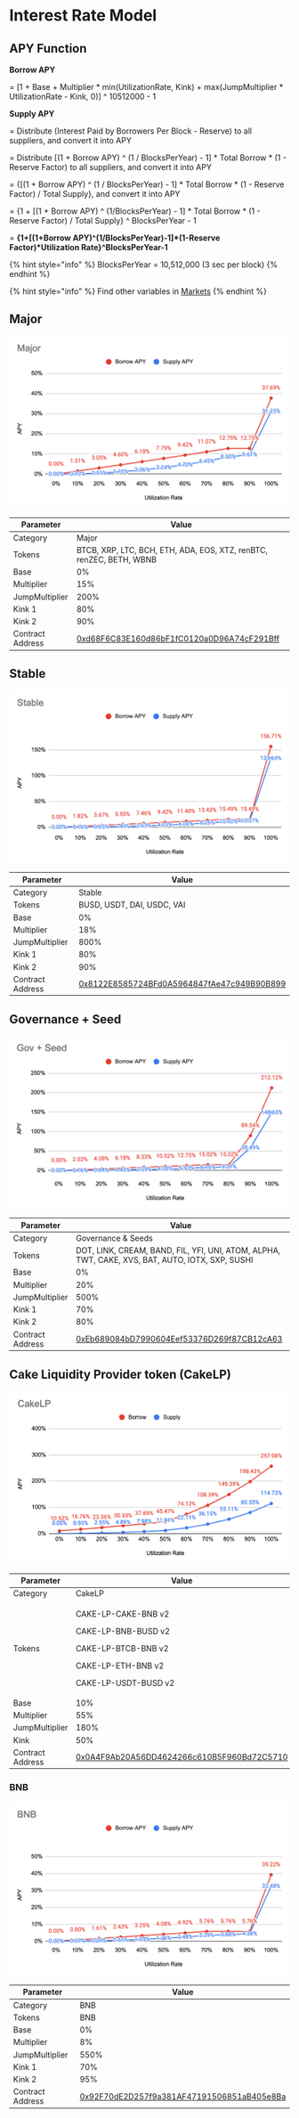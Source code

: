 # Interest Rate Model

## APY Function

**Borrow APY**

\= \[1 + Base + Multiplier \* min(UtilizationRate, Kink) + max(JumpMultiplier \* UtilizationRate - Kink, 0)] ^ 10512000 - 1

**Supply APY**

\= Distribute (Interest Paid by Borrowers Per Block - Reserve) to all suppliers, and convert it into APY

\= Distribute \[(1 + Borrow APY) ^ (1 / BlocksPerYear) - 1] \* Total Borrow \* (1 - Reserve Factor) to all suppliers, and convert it into APY

\= {\[(1 + Borrow APY) ^ (1 / BlocksPerYear) - 1] \* Total Borrow \* (1 - Reserve Factor) / Total Supply}, and convert it into APY

\= {1 + \[(1 + Borrow APY) ^ (1/BlocksPerYear) - 1] \* Total Borrow \* (1 - Reserve Factor) / Total Supply} ^ BlocksPerYear - 1

\= **{1+\[(1+Borrow APY)^(1/BlocksPerYear)-1]\*(1-Reserve Factor)\*Utilization Rate}^BlocksPerYear-1**

{% hint style="info" %}
BlocksPerYear = 10,512,000 (3 sec per block)
{% endhint %}

{% hint style="info" %}
Find other variables in [Markets](https://app.cream.finance/markets)
{% endhint %}

## Major

![](../.gitbook/assets/jie-tu-20210719-xia-wu-8.20.00.png)

| Parameter        | Value                                                                                                                |
| ---------------- | -------------------------------------------------------------------------------------------------------------------- |
| Category         | Major                                                                                                                |
| Tokens           | BTCB, XRP, LTC, BCH, ETH, ADA, EOS, XTZ, renBTC, renZEC, BETH, WBNB                                                  |
| Base             | 0%                                                                                                                   |
| Multiplier       | 15%                                                                                                                  |
| JumpMultiplier   | 200%                                                                                                                 |
| Kink 1           | 80%                                                                                                                  |
| Kink 2           | 90%                                                                                                                  |
| Contract Address | [0xd68F6C83E160d86bF1fC0120a0D96A74cF291Bff](https://bscscan.com/address/0xd68F6C83E160d86bF1fC0120a0D96A74cF291Bff) |

## Stable

![](../.gitbook/assets/jie-tu-20210719-xia-wu-8.21.58.png)

| Parameter        | Value                                                                                                                |
| ---------------- | -------------------------------------------------------------------------------------------------------------------- |
| Category         | Stable                                                                                                               |
| Tokens           | BUSD, USDT, DAI, USDC, VAI                                                                                           |
| Base             | 0%                                                                                                                   |
| Multiplier       | 18%                                                                                                                  |
| JumpMultiplier   | 800%                                                                                                                 |
| Kink 1           | 80%                                                                                                                  |
| Kink 2           | 90%                                                                                                                  |
| Contract Address | [0x8122E8585724BFd0A5964847fAe47c949B90B899](https://bscscan.com/address/0x8122E8585724BFd0A5964847fAe47c949B90B899) |

## Governance + Seed

![](../.gitbook/assets/jie-tu-20210723-xia-wu-4.35.51.png)

| Parameter        | Value                                                                                                                |
| ---------------- | -------------------------------------------------------------------------------------------------------------------- |
| Category         | Governance & Seeds                                                                                                   |
| Tokens           | DOT, LINK, CREAM, BAND, FIL, YFI, UNI, ATOM, ALPHA, TWT, CAKE, XVS, BAT, AUTO, IOTX, SXP, SUSHI                      |
| Base             | 0%                                                                                                                   |
| Multiplier       | 20%                                                                                                                  |
| JumpMultiplier   | 500%                                                                                                                 |
| Kink 1           | 70%                                                                                                                  |
| Kink 2           | 80%                                                                                                                  |
| Contract Address | [0xEb689084bD7990604Eef53376D269f87CB12cA63](https://bscscan.com/address/0xEb689084bD7990604Eef53376D269f87CB12cA63) |

## Cake Liquidity Provider token (CakeLP)

![](../.gitbook/assets/jie-tu-20210602-10.27.10.png)

| Parameter        | Value                                                                                                                              |
| ---------------- | ---------------------------------------------------------------------------------------------------------------------------------- |
| Category         | CakeLP                                                                                                                             |
| Tokens           | <p>CAKE-LP-CAKE-BNB v2</p><p>CAKE-LP-BNB-BUSD v2</p><p>CAKE-LP-BTCB-BNB v2</p><p>CAKE-LP-ETH-BNB v2</p><p>CAKE-LP-USDT-BUSD v2</p> |
| Base             | 10%                                                                                                                                |
| Multiplier       | 55%                                                                                                                                |
| JumpMultiplier   | 180%                                                                                                                               |
| Kink             | 50%                                                                                                                                |
| Contract Address | [0x0A4F9Ab20A56DD4624266c610B5F960Bd72C5710](https://bscscan.com/address/0x0A4F9Ab20A56DD4624266c610B5F960Bd72C5710)               |

### BNB

![](<../.gitbook/assets/截圖 2022-03-16 上午10.27.34.png>)

| Parameter        | Value                                                                                                                    |
| ---------------- | ------------------------------------------------------------------------------------------------------------------------ |
| Category         | BNB                                                                                                                      |
| Tokens           | BNB                                                                                                                      |
| Base             | 0%                                                                                                                       |
| Multiplier       | 8%                                                                                                                       |
| JumpMultiplier   | 550%                                                                                                                     |
| Kink 1           | 70%                                                                                                                      |
| Kink 2           | 95%                                                                                                                      |
| Contract Address | [0x92F70dE2D257f9a381AF47191506851aB405e8Ba](https://www.bscscan.com/address/0x92F70dE2D257f9a381AF47191506851aB405e8Ba) |
